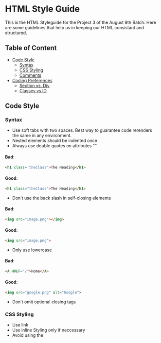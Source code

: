# HTML Style Guide

This is the HTML Styleguide for the Project 3 of the August 9th Batch. Here are some guidelines that help us in keeping our HTML consistant and structured.

## Table of Content
* [Code Style](#coding-style)
  * [Syntax](#syntax)
  * [CSS Styling](#css-styling)
  * [Comments](#comments)
* [Coding Preferences](#coding-preferences)
  * [Section vs. Div](#section-vs-div)
  * [Classes vs ID](#class-vs-id)

## Code Style

### Syntax
* Use soft tabs with two spaces. Best way to guarantee code rerenders the same in any environment.
* Nested elements should be indented once
* Always use double quotes on attributes ""

#### Bad:
```HTML
<h1 class='theClass'>The Heading</h1>
```

#### Good:
```HTML
<h1 class="theClass">The Heading</h1>
```
* Don't use the back slash in self-closing elements

#### Bad:
```HTML
<img src="image.png"></img>
```
#### Good:
```HTML
<img src="image.png">
```
* Only use lowercase 

#### Bad:
```HTML
<A HREF="/">Home</A>
```            
#### Good:
```HTML
<img src="google.png" alt="Google">
```
* Don't omit optional closing tags 

### CSS Styling
* Use link 
* Use inline Styling only if neccessary
* Avoid using the <style> tag in the HTML document

#### Bad:
```HTML
<style>
    body {background-color: powderblue;}
    h1   {color: blue;}
    p    {color: red;}
</style>
```

#### Exceptional:
```HTML
<h1 style="color:blue;">A Blue Heading</h1>
```
#### Good:
```HTML
<link rel="stylesheet" href="code-guide.css"> 
```
### JavaScript Styling 
* Use the <script> tag
            
#### example:
```HTML 
<script src="code-guide.js"></script>
```
    
### Attrbutes
* Omit "type" for style sheets and scripts

#### Bad:
```HTML
<link rel="stylesheet" href="https://www.google.com/css/maia.css" type="text/css">
<script src="https://www.google.com/js/gweb/analytics/autotrack.js" type="text/javascript"></script>
```
#### Good:
```HTML
<link rel="stylesheet" href="https://www.google.com/css/maia.css">
<script src="https://www.google.com/js/gweb/analytics/autotrack.js"></script>
```

### Semantics
* Use HTML according to its purpose
* Use elements for what they are created for 

#### Bad:
```HTML
<div onclick="goToRecommendations();">All recommendations</div>
```
#### Good:
```HTML
<a href="recommendations/">All recommendations</a>
```
### Multimedia Fallback
* Provide alternative contents for multimedia. This is important for accessibility reasons.
* For multimedia (images, videos, animated objects via canvas), offer alternative access.
* For images, use the alternative text (alt) also for video and audio transcripts and captions, if available.

#### Bad:
```HTML
<img src="spreadsheet.png">
```
#### Good:
 ```HTML
 <img src="spreadsheet.png" alt="Spreadsheet screenshot.">
```

### Comments 
* Use comments as needed to specify what is the purpose of a certain attribute

## Code Preferences

### section vs. div
* Use section for large portion of code
* Use div for a small block of code

### classes vs ID
* Use classes when defining elements
* Use ID only when neccessary